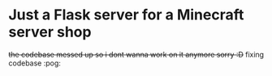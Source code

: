 # Just a Flask server for a Minecraft server shop



~~the codebase messed up so i dont wanna work on it anymore sorry :D~~
fixing codebase :pog:
